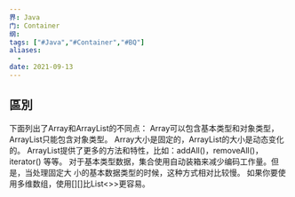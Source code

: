 ```yaml
---
界: Java
门: Container
纲: 
tags: ["#Java","#Container","#BQ"]
aliases:
  - 
date: 2021-09-13
---
```



## 區別


下面列出了Array和ArrayList的不同点： Array可以包含基本类型和对象类型，ArrayList只能包含对象类型。 Array大小是固定的，ArrayList的大小是动态变化的。 ArrayList提供了更多的方法和特性，比如：addAll()，removeAll()，iterator() 等等。 对于基本类型数据，集合使用自动装箱来减少编码工作量。但是，当处理固定大 小的基本数据类型的时候，这种方式相对比较慢。 如果你要使用多维数组，使用[][]比List<>>更容易。

